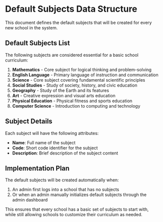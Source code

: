 # Default Subjects Data Structure

This document defines the default subjects that will be created for every new school in the system.

## Default Subjects List

The following subjects are considered essential for a basic school curriculum:

1. **Mathematics** - Core subject for logical thinking and problem-solving
2. **English Language** - Primary language of instruction and communication
3. **Science** - Core subject covering fundamental scientific principles
4. **Social Studies** - Study of society, history, and civic education
5. **Geography** - Study of the Earth and its features
6. **Art** - Creative expression and visual arts education
7. **Physical Education** - Physical fitness and sports education
8. **Computer Science** - Introduction to computing and technology

## Subject Details

Each subject will have the following attributes:
- **Name**: Full name of the subject
- **Code**: Short code identifier for the subject
- **Description**: Brief description of the subject content

## Implementation Plan

The default subjects will be created automatically when:
1. An admin first logs into a school that has no subjects
2. Or when an admin manually initializes default subjects through the admin dashboard

This ensures that every school has a basic set of subjects to start with, while still allowing schools to customize their curriculum as needed.